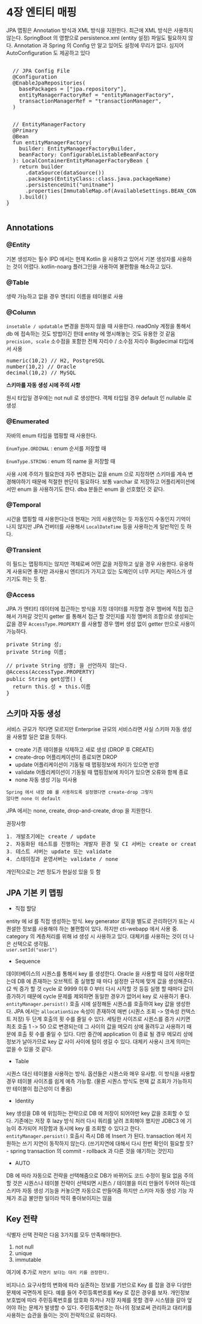 # 4장 엔티티 매핑
JPA 맵핑은 Annotation 방식과 XML 방식을 지원한다.
최근에 XML 방식은 사용하지 않는다.
SpringBoot 의 영향으로 persistence.xml (entity 설정) 파일도 필요하지 않다.
Annotation 과 Spring 의 Config 만 알고 있어도 설정에 무리가 없다.
심지어 AutoConfiguration 도 제공하고 있다


<pre>
	
  // JPA Config File
  @Configuration
  @EnableJpaRepositories(
    basePackages = ["jpa.repository"],
    entityManagerFactoryRef = "entityManagerFactory",
    transactionManagerRef = "transactionManager",
  )
</pre>

<pre>
  
  // EntityManagerFactory
  @Primary
  @Bean
  fun entityManagerFactory(
    builder: EntityManagerFactoryBuilder,
    beanFactory: ConfigurableListableBeanFactory
  ): LocalContainerEntityManagerFactoryBean {
    return builder
      .dataSource(dataSource())
      .packages(EntityClass::class.java.packageName)
      .persistenceUnit("unitname")
      .properties(ImmutableMap.of(AvailableSettings.BEAN_CONTAINER, SpringBeanContainer(beanFactory))
    ).build()
}
 
</pre>


## Annotations
### @Entity

기본 생성자는 필수
IPD 에서는 현재 Kotlin 을 사용하고 있어서 기본 생성자를 사용하는 것이 어렵다.
kotlin-noarg 플러그인을 사용하여 불편함을 해소하고 있다. 

### @Table

생략 가능하고 없을 경우 엔티티 이름을 테이블로 사용

### @Column

<code>insetable / updatable</code> 변경을 원하지 않을 때 사용한다.
readOnly 계정을 통해서 db 에 접속하는 것도 방법이긴 한데 entity 에 명시해놓는 것도 유용한 것 같음
<code>precision, scale</code> 소수점을 포함한 전체 자리수 / 소수점 자리수 Bigdecimal 타입에서 사용

<pre>
numeric(10,2) // H2, PostgreSQL
number(10,2) // Oracle
decimal(10,2) // MySQL
</pre>

<b>스키마를 자동 생성 시에 주의 사항</b>

원시 타입일 경우에는 not null 로 생성한다.
객체 타입일 경우 default 인 nullable 로 생성

### @Enumerated

자바의 enum 타입을 맵핑할 때 사용한다.

<code>EnumType.ORDINAL</code> : enum 순서를 저장할 때

<code>EnumType.STRING</code> : enum 의 name 을 저장할 때

사용 시에 주의가 필요한데 자주 변경되는 값을 enum 으로 지정하면 스키마를 계속 변경해야하기 때문에 적절한 판단이 필요하다.
보통 varchar 로 저장하고 어플리케이션에서만 enum 을 사용하기도 한다.
dba 분들은 enum 을 선호했던 것 같다.

### @Temporal

시간을 맵핑할 때 사용한다는데 현재는 거의 사용안하는 듯 자동인지 수동인지 기억이 나지 않지만 JPA 건버터를 사용해서 <code>LocalDateTime</code> 등을 사용하는게 일반적인 듯 하다.

### @Transient

이 필드는 맵핑하지는 않지만 객체로써 어떤 값을 저장하고 싶을 경우 사용한다.
유용하게 사용되면 좋지만 과사용시 엔티티가 가지고 있는 도메인이 너무 커지는 케이스가 생기기도 하는 듯 함.

### @Access

JPA 가 엔티티 데이터에 접근하는 방식을 지정
데이터를 저장할 경우 멤버에 직접 접근해서 가져갈 것인지 getter 를 통해서 접근 할 것인지를 지정
멤버의 조합으로 생성되는 값을 경우 <code>AccessType.PROPERTY</code> 를 사용할 경우 멤버 생성 없이 getter 만으로 사용이 가능하다.
<pre>
private String 성;
private String 이름;

// private String 성명; 을 선언하지 않는다.
@Access(AccessType.PROPERTY)
public String get성명() {
  return this.성 + this.이름
}
</pre>

## 스키마 자동 생성
서비스 규모가 작다면 모르지만 Enterprise 규모의 서비스라면 사실 스키마 자동 생성을 사용할 일은 없을 듯하다.

- create
기존 테이블을 삭제하고 새로 생성 (DROP 후 CREATE)
- create-drop
어플리케이션이 종료되면 DROP
- update
어플리케이션이 기동될 때 맵핑정보에 차이가 있으면 반영
- validate
어플리케이션이 기동될 때 맵핑정보에 차이가 있으면 오류와 함께 종료
- none
자동 생성 기능 미사용

<code>Spring 에서 내장 DB 를 사용하도록 설정했다면 create-drop 그렇지 않다면 none 이 default</code>

JPA 에서는 none, create, drop-and-create, drop 을 지원한다.

권장사항
<pre>
1. 개발초기에는 create / update
2. 자동화된 테스트를 진행하는 개발자 환경 및 CI 서버는 create or create-drop
3. 테스트 서버는 update 또는 validate
4. 스테이징과 운영서버는 validate / none
</pre>
개인적으로는 2번 정도가 현실성 있을 듯 함

## JPA 기본 키 맵핑

- 직접 할당

entity 에 id 를 직접 생성하는 방식. key generator 로직을 별도로 관리하던가 또는 시퀀셜한 정보를 사용해야 하는 불편함이 있다.
하지만 cti-webapp 에서 사용 중. category 의 계층처리를 위해 id 생성 시 사용하고 있다.
대체키를 사용하는 것이 더 나은 선택으로 생각됨.
<code>
user.setId("user1")
</code>

- Sequence

데이터베이스의 시퀀스를 통해서 key 를 생성한다. 
Oracle 을 사용할 때 많이 사용하였는데 DB 에 존재하는 오브젝트 중 실행할 때 마다 설정한 규칙에 맞게 값을 생성해준다.
(2 씩 증가 할 것 cycle 로 9999 이후 0 부터 다시 시작할 것 등등
실행 할 때마다 값이 증가하기 때문에 cycle 문제를 제외하면 동일한 경우가 없어서 key 로 사용하기 좋다.
<code>entityManager.persist()</code> 호출 시에 설정해둔 시퀀스를 호출하여 key 값을 생성한다.
JPA 에서는 <code>allocationSize</code> 속성이 존재하여 매번 (시퀀스 조회 -> 영속성 컨텍스트 저장) 두 단계 호출의 횟 수를 줄일 수 있다.
세팅한 사이즈로 시퀀스를 증가 시키면 최초 호출 1 -> 50 으로 변경되는데 그 사이의 값을 메모리 상에 올려두고 사용하기 때문에 호출 횟 수를 줄일 수 있다.
다만 중간에 application 이 종료 될 경우 메모리 상에 정보가 날아가므로 key 값 사이 사이에 텀이 생길 수 있다.
대체키 사용시 크게 의미는 없을 수 있을 것 같다.


- Table

시퀀스 대신 테이블을 사용하는 방식.
옵션들은 시퀀스와 매우 유사함. 이 방식을 사용할 경우 테이블 사이즈를 쉽게 예측 가능함. (물론 시퀀스 방식도 현재 값 조회가 가능하지만 테이블이 접근성이 더 좋음)

- Identity

key 생성을 DB 에 위임하는 전략으로 DB 에 저장이 되어야만 key 값을 조회할 수 있다.
기존에는 저장 후 lazy 방식 처러 다시 쿼리를 날려 조회해야 했지만 JDBC3 에 기능이 추가되어 저장함과 동시에 key 를 조회할 수 있다고 한다.
<code>entityManager.persist()</code> 호출시 즉시 DB 에 Insert 가 된다.
transaction 에서 지원하는 쓰기 지연이 동작하지 않는다. (쓰기지연에 대해서 다시 한번 확인이 필요할 듯? - spring transaction 의 commit - rollback 과 다른 것을 얘기하는 것인지) 

- AUTO

DB 에 따라 자동으로 전략을 선택해줌으로 DB가 바뀌어도 코드 수정이 필요 없음
주의할 것은 시퀀스나 테이블 전략이 선택되면 시퀀스 / 테이블을 미리 만들어 두어야 하는데 스키마 자동 생성 기능을 커놓으면 자동으로 만들어줌
하지만 스키마 자동 생성 기능 자체가 조금 불안한 일이라 딱히 좋아보이지는 않음


## Key 전략

식별자 선택 전략은 다음 3가지를 모두 만족해야한다.
1. not null
2. unique
3. immutable

여기에 추가로 <code>자연키 보다는 대리 키를 권장한다.</code>

비지니스 요구사항의 변화에 따라 실존하는 정보를 기반으로 Key 를 잡을 경우 다양한 문제에 국면하게 된다.
예를 들어 주민등록번호를 Key 로 잡은 경우를 보자.
개인정보 보호법에 따라 주민등록번호를 암호화 하거나 저장 자체를 못할 경우 시스템을 갈아 엎어야 하는 문제가 발생할 수 있다.
주민등록번호는 하나의 정보로써 관리하고 대리키를 사용하는 습관을 들이는 것이 전략적으로 유리하다.



